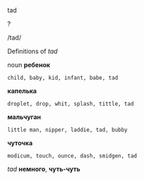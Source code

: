 tad

?

/tad/

Definitions of _tad_

noun
**ребенок**

    child, baby, kid, infant, babe, tad
**капелька**

    droplet, drop, whit, splash, tittle, tad
**мальчуган**

    little man, nipper, laddie, tad, bubby
**чуточка**

    modicum, touch, ounce, dash, smidgen, tad

_tad_
**немного**, **чуть-чуть**